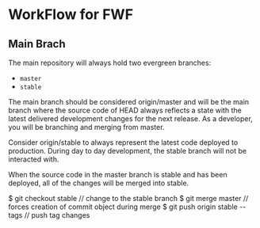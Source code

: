 # WorkFlow for FWF

## Main Brach

The main repository will always hold two evergreen branches:

- `master`
- `stable`


The main branch should be considered origin/master and will be the main branch where the source code of HEAD always reflects a state with the latest delivered development changes for the next release. As a developer, you will be branching and merging from master.

Consider origin/stable to always represent the latest code deployed to production. During day to day development, the stable branch will not be interacted with.

When the source code in the master branch is stable and has been deployed, all of the changes will be merged into stable.



$ git checkout stable                               // change to the stable branch
$ git merge master                                  // forces creation of commit object during merge
$ git push origin stable --tags                     // push tag changes